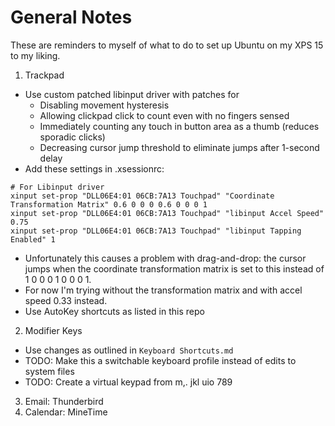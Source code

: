 # General Notes
These are reminders to myself of what to do to set up Ubuntu on my XPS 15 to my liking.

1. Trackpad
  - Use custom patched libinput driver with patches for
     - Disabling movement hysteresis
     - Allowing clickpad click to count even with no fingers sensed
     - Immediately counting any touch in button area as a thumb (reduces sporadic clicks)
     - Decreasing cursor jump threshold to eliminate jumps after 1-second delay
  - Add these settings in .xsessionrc:
  ```
# For Libinput driver
xinput set-prop "DLL06E4:01 06CB:7A13 Touchpad" "Coordinate Transformation Matrix" 0.6 0 0 0 0.6 0 0 0 1
xinput set-prop "DLL06E4:01 06CB:7A13 Touchpad" "libinput Accel Speed" 0.75
xinput set-prop "DLL06E4:01 06CB:7A13 Touchpad" "libinput Tapping Enabled" 1
  ```
  - Unfortunately this causes a problem with drag-and-drop: the cursor jumps when the coordinate transformation matrix is set to this instead of 1 0 0 0 1 0 0 0 1.
  - For now I'm trying without the transformation matrix and with accel speed 0.33 instead.
  - Use AutoKey shortcuts as listed in this repo
2. Modifier Keys
  - Use changes as outlined in `Keyboard Shortcuts.md`
  - TODO: Make this a switchable keyboard profile instead of edits to system files
  - TODO: Create a virtual keypad from m,. jkl uio 789

3. Email: Thunderbird
4. Calendar: MineTime
